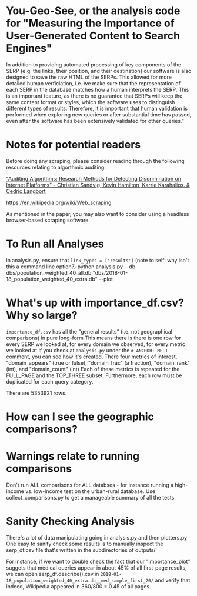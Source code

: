 # You-Geo-See, or the analysis code for "Measuring the Importance of User-Generated Content to Search Engines"

In addition to providing automated processing of key components of the SERP (e.g. the links, their position, and their destination) our software is also designed to save the raw HTML of the SERPs. This allowed for more detailed human verficiation, i.e. we make sure that the representation of each SERP in the database matches how a human interprets the SERP. This is an important feature, as there is no guarantee that SERPs will keep the same content format or styles, which the software uses to distinguish different types of results. Therefore, it is important that human validation is performed when exploring new queries or after substantial time has passed, even after the software has been extensively validated for other queries.”

# Notes for potential readers
Before doing any scraping, please consider reading through the following resources relating to algorthmic auditing:

["Auditing Algorithms:
Research Methods for Detecting Discrimination
on Internet Platforms" - Christian Sandvig, Kevin Hamilton, Karrie Karahalios. & Cedric Langbort](http://www-personal.umich.edu/~csandvig/research/Auditing%20Algorithms%20--%20Sandvig%20--%20ICA%202014%20Data%20and%20Discrimination%20Preconference.pdf)

https://en.wikipedia.org/wiki/Web_scraping

As mentioned in the paper, you may also want to consider using a headless browser-based scraping software.

# To Run all Analyses
in analysis.py, ensure that `link_types = ['results']` (note to self: why isn't this a command line option?)
python analysis.py --db dbs/population_weighted_40_all.db "dbs/2018-01-18_population_weighted_40_extra.db" --plot

# What's up with importance_df.csv? Why so large?
`importance_df.csv` has all the "general results" (i.e. not geographical comparisons) in pure long-form
This means there is there is one row for every SERP we looked at, for every domain we observed, for every metric we looked at
If you check at `analysis.py` under the `# ANCHOR: MELT` comment, you can see how it's created.
There four metrics of interest, "domain_appears" (true or false), "domain_frac" (a fraction), "domain_rank" (int), and "domain_count" (int)
Each of these metrics is repeated for the FULL_PAGE and the TOP_THREE subset.
Furthermore, each row must be duplicated for each query category.

There are 5353921 rows.

# How can I see the geographic comparisons?


# Warnings relate to running comparisons
Don't run ALL comparisons for ALL databses - for instance running a high-income vs. low-income test on the urban-rural database.
Use collect_comparisons.py to get a manageable summary of all the tests

# Sanity Checking Analysis
There's a lot of data manipulating going in analysis.py and then plotters.py
One easy to sanity check some results is to manually inspect the serp_df.csv file that's written in the subdirectories of outputs/

For instance, if we want to double check the fact that our "importance_plot" suggets that medical queries appear in about 45% of all first-page results, we can open serp_df.describe().csv in `2018-01-18_population_weighted_40_extra.db__med_sample_first_20/` and verify that indeed, Wikipedia appeared in 360/800 = 0.45 of all pages.